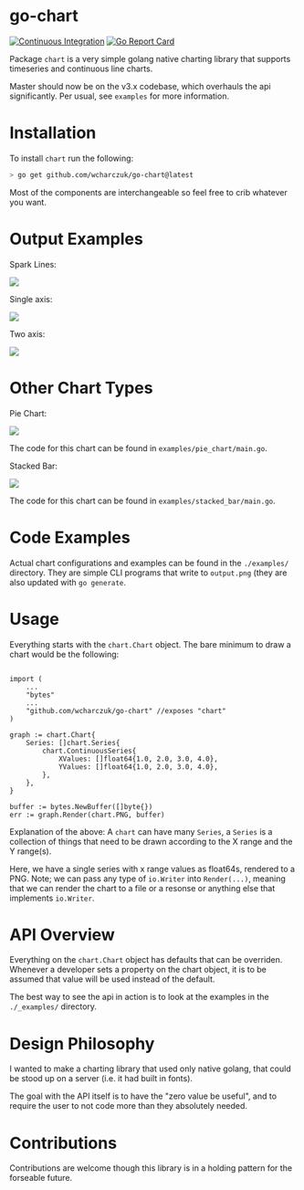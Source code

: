 go-chart
========
[![Continuous Integration](https://github.com/wcharczuk/go-chart/actions/workflows/ci.yml/badge.svg)](https://github.com/wcharczuk/go-chart/actions/workflows/ci.yml) [![Go Report Card](https://goreportcard.com/badge/github.com/wcharczuk/go-chart)](https://goreportcard.com/report/github.com/wcharczuk/go-chart)

Package `chart` is a very simple golang native charting library that supports timeseries and continuous line charts.

Master should now be on the v3.x codebase, which overhauls the api significantly. Per usual, see `examples` for more information.

# Installation

To install `chart` run the following:

```bash
> go get github.com/wcharczuk/go-chart@latest
```

Most of the components are interchangeable so feel free to crib whatever you want.

# Output Examples

Spark Lines:

![](https://raw.githubusercontent.com/wcharczuk/go-chart/master/_images/tvix_ltm.png)

Single axis:

![](https://raw.githubusercontent.com/wcharczuk/go-chart/master/_images/goog_ltm.png)

Two axis:

![](https://raw.githubusercontent.com/wcharczuk/go-chart/master/_images/two_axis.png)

# Other Chart Types

Pie Chart:

![](https://raw.githubusercontent.com/wcharczuk/go-chart/master/_images/pie_chart.png)

The code for this chart can be found in `examples/pie_chart/main.go`.

Stacked Bar:

![](https://raw.githubusercontent.com/wcharczuk/go-chart/master/_images/stacked_bar.png)

The code for this chart can be found in `examples/stacked_bar/main.go`.

# Code Examples

Actual chart configurations and examples can be found in the `./examples/` directory. They are simple CLI programs that write to `output.png` (they are also updated with `go generate`.

# Usage

Everything starts with the `chart.Chart` object. The bare minimum to draw a chart would be the following:

```golang

import (
    ...
    "bytes"
    ...
    "github.com/wcharczuk/go-chart" //exposes "chart"
)

graph := chart.Chart{
    Series: []chart.Series{
        chart.ContinuousSeries{
            XValues: []float64{1.0, 2.0, 3.0, 4.0},
            YValues: []float64{1.0, 2.0, 3.0, 4.0},
        },
    },
}

buffer := bytes.NewBuffer([]byte{})
err := graph.Render(chart.PNG, buffer)
```

Explanation of the above: A `chart` can have many `Series`, a `Series` is a collection of things that need to be drawn according to the X range and the Y range(s).

Here, we have a single series with x range values as float64s, rendered to a PNG. Note; we can pass any type of `io.Writer` into `Render(...)`, meaning that we can render the chart to a file or a resonse or anything else that implements `io.Writer`.

# API Overview

Everything on the `chart.Chart` object has defaults that can be overriden. Whenever a developer sets a property on the chart object, it is to be assumed that value will be used instead of the default.

The best way to see the api in action is to look at the examples in the `./_examples/` directory.

# Design Philosophy

I wanted to make a charting library that used only native golang, that could be stood up on a server (i.e. it had built in fonts).

The goal with the API itself is to have the "zero value be useful", and to require the user to not code more than they absolutely needed.

# Contributions

Contributions are welcome though this library is in a holding pattern for the forseable future.
